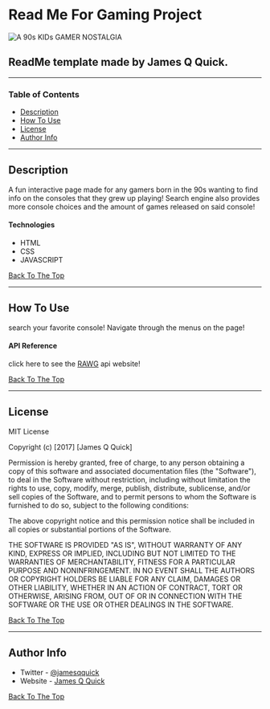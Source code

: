 # Read Me For Gaming Project

![A 90s KIDs GAMER NOSTALGIA](https://i.imgur.com/ix4SXBk.png)

## ReadMe template made by James Q Quick.

---

### Table of Contents

- [Description](#description)
- [How To Use](#how-to-use)
- [License](#license)
- [Author Info](#author-info)

---

## Description

A fun interactive page made for any gamers born in the 90s wanting to find info on the consoles that they grew up playing! 
Search engine also provides more console choices and the amount of games released on said console!

#### Technologies

- HTML
- CSS
- JAVASCRIPT

[Back To The Top](#read-me-template)

---

## How To Use

search your favorite console! Navigate through the menus on the page!


#### API Reference


click here to see the [RAWG](https://rawg.io/) api website!


[Back To The Top](#read-me-template)

---

## License

MIT License

Copyright (c) [2017] [James Q Quick]

Permission is hereby granted, free of charge, to any person obtaining a copy
of this software and associated documentation files (the "Software"), to deal
in the Software without restriction, including without limitation the rights
to use, copy, modify, merge, publish, distribute, sublicense, and/or sell
copies of the Software, and to permit persons to whom the Software is
furnished to do so, subject to the following conditions:

The above copyright notice and this permission notice shall be included in all
copies or substantial portions of the Software.

THE SOFTWARE IS PROVIDED "AS IS", WITHOUT WARRANTY OF ANY KIND, EXPRESS OR
IMPLIED, INCLUDING BUT NOT LIMITED TO THE WARRANTIES OF MERCHANTABILITY,
FITNESS FOR A PARTICULAR PURPOSE AND NONINFRINGEMENT. IN NO EVENT SHALL THE
AUTHORS OR COPYRIGHT HOLDERS BE LIABLE FOR ANY CLAIM, DAMAGES OR OTHER
LIABILITY, WHETHER IN AN ACTION OF CONTRACT, TORT OR OTHERWISE, ARISING FROM,
OUT OF OR IN CONNECTION WITH THE SOFTWARE OR THE USE OR OTHER DEALINGS IN THE
SOFTWARE.

[Back To The Top](#read-me-template)

---

## Author Info

- Twitter - [@jamesqquick](https://twitter.com/jamesqquick)
- Website - [James Q Quick](https://jamesqquick.com)

[Back To The Top](#read-me-template)
